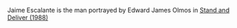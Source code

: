 Jaime Escalante is the man portrayed by Edward James Olmos in [Stand and
Deliver (1988)][1]

[1]: https://www.youtube.com/watch?v=qtQQC23eseU